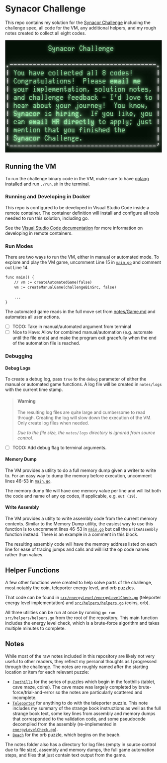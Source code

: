 # Synacor Challenge

This repo contains my solution for the [Synacor Challenge](https://challenge.synacor.com/) including the challenge spec, all code for the VM, any additional helpers, and my rough notes created to collect all eight codes.

![](notes/completed.png)

## Running the VM

To run the challenge binary code in the VM, make sure to have [golang](https://go.dev/dl/) installed and run `./run.sh` in the terminal.

### Running and Developing in Docker

This repo is configured to be developed in Visual Studio Code inside a remote container. The container definition will install and configure all tools needed to run this solution, including go.

See the [Visual Studio Code documentation](https://code.visualstudio.com/docs/devcontainers/containers) for more information on developing in remote containers.

### Run Modes

There are two ways to run the VM, either in manual or automated mode. To explore and play the VM game, uncomment Line 15 in [`main.go`](src/main.go#L15) and comment out Line 14.

```golang
func main() {
	// vm := createAutomatedGame(false)
	vm := createManualGame(challengeBinSrc, false)

	...
}
```

The automated game reads in the full move set from [notes/Game.md](notes/Game.md) and automates all user actions.

- [ ] TODO: Take in manual/automated argument from terminal
- [ ] Nice to Have: Allow for combined manual/automation (e.g. automate until the file ends) and make the program exit gracefully when the end of the automation file is reached.

### Debugging

#### Debug Logs

To create a debug log, pass `true` to the `debug` parameter of either the manual or automated game functions. A log file will be created in `notes/logs` with the current time stamp.

> #### **Warning**
> 
> The resulting log files are quite large and cumbersome to read through. Creating the log will slow down the execution of the VM. Only create log files when needed.
> 
> _Due to the file size, the `notes/logs` directory is ignored from source control._

- [ ] TODO: Add debug flag to terminal arguments.

#### Memory Dump

The VM provides a utility to do a full memory dump given a writer to write to. For an easy way to dump the memory before execution, uncomment lines 46-53 in [`main.go`](src/main.go#L45).

The memory dump file will have one memory value per line and will list both the code and name of any op codes, if applicable, e.g. `out (19)`.

#### Write Assembly

The VM provides a utilty to write assembly code from the current memory contents. Similar to the Memory Dump utility, the easiest way to use this function is to uncomment lines 46-53 in [`main.go`](src/main.go#L45) but call the `WriteAssembly` function instead. There is an example in a comment in this block.

The resulting assembly code will have the memory address listed on each line for ease of tracing jumps and calls and will list the op code names rather than values.

## Helper Functions

A few other functions were created to help solve parts of the challenge, most notably the coin, teleporter energy level, and orb puzzles.

That code can be found in [`src/energyLevel/energyLevelCheck.go`](src/energyLevel/energyLevelCheck.go) (teleporter energy level implementation) and [`src/helpers/helpers.go`](src/helpers/helpers.go) (coins, orb).

All three utilities can be run at once by running `go run src/helpers/helpers.go` from the root of the repository. This main function includes the energy level check, which is a brute-force algorithm and takes multiple minutes to complete.

## Notes

While most of the raw notes included in this repository are likely not very useful to other readers, they reflect my personal thoughts as I progressed through the challenge. The notes are roughly named after the starting location or item for each relevant puzzle:

* [`Foothills`](notes/Foothills.md) for the series of puzzles which begin in the foothills (tablet, cave maze, coins). The cave maze was largely completed by brute-force/trial-and-error so the notes are particularly scattered and incomplete.
* [`Teleporter`](notes/Teleporter.md) for anything to do with the teleporter puzzle. This note includes my summary of the strange book instructions as well as the full strange book text, some key lines from assembly and memory dumps that corresponded to the validation code, and some pseudocode decompiled from the assembly (re-implemented in [`energyLevelCheck.go`](src/energyLevel/energyLevelCheck.go)).
*  [`Beach`](notes/Beach.md) for the orb puzzle, which begins on the beach.

The notes folder also has a directory for log files (empty in source control due to file size), assembly and memory dumps, the full game automation steps, and files that just contain text output from the game.
